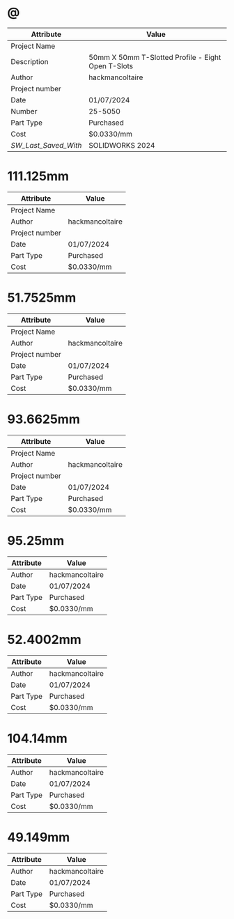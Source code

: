 # @
| Attribute | Value |
| ---  | ---     |
| Project Name |  |
| Description | 50mm X 50mm T-Slotted Profile - Eight Open T-Slots |
| Author | hackmancoltaire |
| Project number |  |
| Date | 01/07/2024 |
| Number | 25-5050 |
| Part Type | Purchased |
| Cost | $0.0330/mm |
| _SW_Last_Saved_With_ | SOLIDWORKS 2024 |
# 111.125mm
| Attribute | Value |
| ---  | ---     |
| Project Name |  |
| Author | hackmancoltaire |
| Project number |  |
| Date | 01/07/2024 |
| Part Type | Purchased |
| Cost | $0.0330/mm |
# 51.7525mm
| Attribute | Value |
| ---  | ---     |
| Project Name |  |
| Author | hackmancoltaire |
| Project number |  |
| Date | 01/07/2024 |
| Part Type | Purchased |
| Cost | $0.0330/mm |
# 93.6625mm
| Attribute | Value |
| ---  | ---     |
| Project Name |  |
| Author | hackmancoltaire |
| Project number |  |
| Date | 01/07/2024 |
| Part Type | Purchased |
| Cost | $0.0330/mm |
# 95.25mm
| Attribute | Value |
| ---  | ---     |
| Author | hackmancoltaire |
| Date | 01/07/2024 |
| Part Type | Purchased |
| Cost | $0.0330/mm |
# 52.4002mm
| Attribute | Value |
| ---  | ---     |
| Author | hackmancoltaire |
| Date | 01/07/2024 |
| Part Type | Purchased |
| Cost | $0.0330/mm |
# 104.14mm
| Attribute | Value |
| ---  | ---     |
| Author | hackmancoltaire |
| Date | 01/07/2024 |
| Part Type | Purchased |
| Cost | $0.0330/mm |
# 49.149mm
| Attribute | Value |
| ---  | ---     |
| Author | hackmancoltaire |
| Date | 01/07/2024 |
| Part Type | Purchased |
| Cost | $0.0330/mm |
